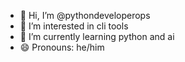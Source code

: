 - 👋 Hi, I’m @pythondeveloperops
- 👀 I’m interested in cli tools
- 🌱 I’m currently learning python and ai
- 😄 Pronouns: he/him
